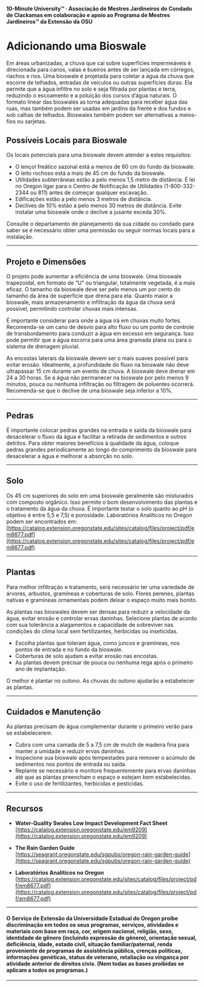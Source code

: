 #### 10-Minute University™ · Associação de Mestres Jardineiros do Condado de Clackamas em colaboração e apoio ao Programa de Mestres Jardineiros™ da Extensão da OSU

# Adicionando uma Bioswale

Em áreas urbanizadas, a chuva que cai sobre superfícies impermeáveis é direcionada para canos, valas e bueiros antes de ser lançada em córregos, riachos e rios. Uma bioswale é projetada para coletar a água da chuva que escorre de telhados, entradas de veículos ou outras superfícies duras. Ela permite que a água infiltre no solo e seja filtrada por plantas e terra, reduzindo o escoamento e a poluição dos cursos d’água naturais. O formato linear das bioswales as torna adequadas para receber água das ruas, mas também podem ser usadas em jardins da frente e dos fundos e sob calhas de telhados. Bioswales também podem ser alternativas a meios-fios ou sarjetas.

## Possíveis Locais para Bioswale

Os locais potenciais para uma bioswale devem atender a estes requisitos:

- O lençol freático sazonal está a menos de 60 cm do fundo da bioswale.
- O leito rochoso está a mais de 45 cm do fundo da bioswale.
- Utilidades subterrâneas estão a pelo menos 1,5 metro de distância. É lei no Oregon ligar para o Centro de Notificação de Utilidades (1-800-332-2344 ou 811) antes de começar qualquer escavação.
- Edificações estão a pelo menos 3 metros de distância.
- Declives de 10% estão a pelo menos 30 metros de distância. Evite instalar uma bioswale onde o declive a jusante exceda 30%.

Consulte o departamento de planejamento da sua cidade ou condado para saber se é necessário obter uma permissão ou seguir normas locais para a instalação.

---

## Projeto e Dimensões

O projeto pode aumentar a eficiência de uma bioswale. Uma bioswale trapezoidal, em formato de “U” ou triangular, totalmente vegetada, é a mais eficaz. O tamanho da bioswale deve ser pelo menos um por cento do tamanho da área de superfície que drena para ela. Quanto maior a bioswale, mais armazenamento e infiltração da água da chuva será possível, permitindo controlar chuvas mais intensas.

É importante considerar para onde a água irá em chuvas muito fortes. Recomenda-se um cano de desvio para alto fluxo ou um ponto de controle de transbordamento para conduzir a água em excesso em segurança. Isso pode permitir que a água escorra para uma área gramada plana ou para o sistema de drenagem pluvial.

As encostas laterais da bioswale devem ser o mais suaves possível para evitar erosão. Idealmente, a profundidade do fluxo na bioswale não deve ultrapassar 15 cm durante um evento de chuva. A bioswale deve drenar em 24 a 30 horas. Se a água não permanecer na bioswale por pelo menos 9 minutos, pouca ou nenhuma infiltração ou filtragem de poluentes ocorrerá. Recomenda-se que o declive de uma bioswale seja inferior a 10%.

---

## Pedras

É importante colocar pedras grandes na entrada e saída da bioswale para desacelerar o fluxo da água e facilitar a retirada de sedimentos e outros detritos. Para obter maiores benefícios à qualidade da água, coloque pedras grandes periodicamente ao longo do comprimento da bioswale para desacelerar a água e melhorar a absorção no solo.

---

## Solo

Os 45 cm superiores do solo em uma bioswale geralmente são misturados com composto orgânico. Isso permite o bom desenvolvimento das plantas e o tratamento da água da chuva. É importante testar o solo quanto ao pH (o objetivo é entre 5,5 e 7,5) e porosidade. Laboratórios Analíticos no Oregon podem ser encontrados em:  
[https://catalog.extension.oregonstate.edu/sites/catalog/files/project/pdf/em8677.pdf](https://catalog.extension.oregonstate.edu/sites/catalog/files/project/pdf/em8677.pdf)

---

## Plantas

Para melhor infiltração e tratamento, será necessário ter uma variedade de árvores, arbustos, gramíneas e coberturas de solo. Flores perenes, plantas nativas e gramíneas ornamentais podem deixar o espaço muito mais bonito.

As plantas nas bioswales devem ser densas para reduzir a velocidade da água, evitar erosão e controlar ervas daninhas. Selecione plantas de acordo com sua tolerância a alagamentos e capacidade de sobreviver nas condições do clima local sem fertilizantes, herbicidas ou inseticidas.

- Escolha plantas que toleram água, como juncos e gramíneas, nos pontos de entrada e no fundo da bioswale.
- Coberturas de solo ajudam a evitar erosão nas encostas.
- As plantas devem precisar de pouca ou nenhuma rega após o primeiro ano de implantação.

O melhor é plantar no outono. As chuvas do outono ajudarão a estabelecer as plantas.

---

## Cuidados e Manutenção

As plantas precisam de água complementar durante o primeiro verão para se estabelecerem.

- Cubra com uma camada de 5 a 7,5 cm de mulch de madeira fina para manter a umidade e reduzir ervas daninhas.
- Inspecione sua bioswale após tempestades para remover o acúmulo de sedimentos nos pontos de entrada ou saída.
- Replante se necessário e monitore frequentemente para ervas daninhas até que as plantas preencham o espaço e estejam bem estabelecidas.
- Evite o uso de fertilizantes, herbicidas e pesticidas.

---

## Recursos

- **Water-Quality Swales Low Impact Development Fact Sheet**  
  [https://catalog.extension.oregonstate.edu/em9209](https://catalog.extension.oregonstate.edu/em9209)

- **The Rain Garden Guide**  
  [https://seagrant.oregonstate.edu/sgpubs/oregon-rain-garden-guide](https://seagrant.oregonstate.edu/sgpubs/oregon-rain-garden-guide)

- **Laboratórios Analíticos no Oregon**  
  [https://catalog.extension.oregonstate.edu/sites/catalog/files/project/pdf/em8677.pdf](https://catalog.extension.oregonstate.edu/sites/catalog/files/project/pdf/em8677.pdf)

---

#### O Serviço de Extensão da Universidade Estadual do Oregon proíbe discriminação em todos os seus programas, serviços, atividades e materiais com base em raça, cor, origem nacional, religião, sexo, identidade de gênero (incluindo expressão de gênero), orientação sexual, deficiência, idade, estado civil, situação familiar/paternal, renda proveniente de programas de assistência pública, crenças políticas, informações genéticas, status de veterano, retaliação ou vingança por atividade anterior de direitos civis. (Nem todas as bases proibidas se aplicam a todos os programas.)
---